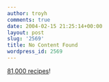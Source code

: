 ```yaml
---
author: troyh
comments: true
date: 2004-02-15 21:25:14+00:00
layout: post
slug: '2569'
title: No Content Found
wordpress_id: 2569
---
```


[81,000 recipes](http://www.recipezaar.com/)!
